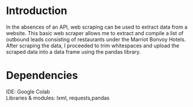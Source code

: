 # Introduction 
In the absences of an API, web scraping can be used to extract data from a website. This basic web scraper allows me to extract and compile  a list of outbound leads consisting of restaurants under the Marriot Bonvoy Hotels. After scraping the data, I proceeded to trim whitespaces and upload the scraped data into a data frame using the pandas library. 

# Dependencies
IDE:  Google Colab <br>
Libraries & modules: lxml, requests,pandas


